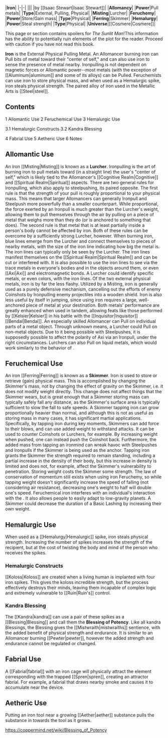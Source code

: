 |**Iron**|
|-|-|
|||
|by [[Isaac Stewart\|Isaac Stewart]]|
|**Allomancy**|
|**Power**|Pull metals|
|**Type**|External, Pulling, Physical|
|**Misting**|Lurcher|
|**Feruchemy**|
|**Power**|Store/Gain mass|
|**Type**|Physical|
|**Ferring**|Skimmer|
|**Hemalurgy**|
|**Power**|Steal strength|
|**Type**|Physical|
|**Universe**|[[Cosmere\|Cosmere]]|

This page or section contains spoilers for *The Sunlit Man*!This information has the ability to potentially ruin elements of the plot for the reader. Proceed with caution if you have not read this book.

**Iron** is the External Physical Pulling Metal. An Allomancer burning iron can Pull bits of metal toward their "center of self," and can also use iron to sense the presence of metal nearby. Ironpulling is not dependent on magnetic forces or Allomantic power--most metals (with the exception of [[Aluminum\|aluminum]] and some of its alloys) can be Pulled. Feruchemists can use iron to store physical mass, and when used as a Hemalurgic spike, iron steals physical strength.
The paired alloy of iron used in the Metallic Arts is [[Steel\|steel]].

## Contents

1 Allomantic Use
2 Feruchemical Use
3 Hemalurgic Use

3.1 Hemalurgic Constructs
3.2 Kandra Blessing


4 Fabrial Use
5 Aetheric Use
6 Notes


## Allomantic Use
An iron [[Misting\|Misting]] is known as a **Lurcher**. Ironpulling is the art of burning iron to pull metals toward (in a straight line) the user's "center of self," which is likely tied to the Allomancer's [[Cognitive Realm\|Cognitive]] and [[Spiritual Realm\|Spiritual]] aspects. There are two general rules for Ironpulling, which also apply to steelpushing, its paired opposite. The first rule is that the strength of your pull is roughly proportional to your physical mass. This means that larger Allomancers can generally Ironpull and Steelpush more powerfully than a smaller counterpart. While proportional, the force exerted by an Ironpull is much greater than the Lurcher's weight, allowing them to pull themselves through the air by pulling on a piece of metal that weighs more than they do (or is anchored to something that does). The second rule is that metal that is at least partially inside a person's body cannot be affected by iron. Both of these rules can be overcome by a sufficiently strong Lurcher, however.
When burning iron, blue lines emerge from the Lurcher and connect themselves to pieces of nearby metals, with the size of the iron line indicating how big the metal is. The iron lines can typically only be seen by the Lurcher. The iron lines manifest themselves on the [[Spiritual Realm\|Spiritual Realm]] and can be cut or interfered with. It is also possible to use the iron lines to see via the trace metals in everyone's bodies and in the objects around them, or even [[Axi\|Axi]] and electromagnetic bonds. A Lurcher could identify specific metals, or even colors, with the iron lines.
Of the two external physical metals, iron is by far the less flashy. Utilized by a Misting, iron is generally used as a purely defensive mechanism, cancelling out the efforts of enemy Coinshots by Ironpulling enemy projectiles into a wooden shield. Iron is also less useful by itself in jumping, since using iron requires a large, well-anchored piece of metal at your destination. Both metals' performance are greatly enhanced when used in tandem, allowing feats like those performed by [[Kelsier\|Kelsier]] in his battle with the [[Inquisitor\|Inquisitor]] [[Bendal\|Bendal]].
An especially skilled Allomancer can Pull on individual parts of a metal object. Through unknown means, a Lurcher could Pull on non-metal objects. Due to it being possible with Steelpushes, it is supposedly possible to affect the polarity of Axi via an Ironpull, under the right circumstances. Lurchers can also Pull on liquid metals, which would work similarly to the behavior of .

## Feruchemical Use
An iron [[Ferring\|Ferring]] is known as a **Skimmer**. Iron is used to store or retrieve (gain) physical mass. This is accomplished by changing the Skimmer's mass, not by changing the effect of gravity on the Skimmer, i.e. it does not modify weight directly. This change does not affect things that the Skimmer wears, but is great enough that a Skimmer storing mass can typically safely fall any distance, as the Skimmer's surface area is typically sufficient to slow the fall to safe speeds.
A Skimmer tapping iron can grow proportionally heavier than normal, and although this is not as useful as storing mass in many cases, it has significant martial applications. Specifically, by tapping iron during key moments, Skimmers can add force to their blows, and can use added weight to withstand attacks. It can be used to counter Coinshots or Lurchers, for example. By increasing weight when pushed, one can instead push the Coinshot back. Furthermore, the added mass from tapping an ironmind can wreak havoc with Steelpushes and Ironpulls if the Skimmer is being used as the anchor.
Tapping iron grants the Skimmer the strength required to remain standing, including a partial increase in the density of their body, but this increase in density is limited and does not, for example, affect the Skimmer's vulnerability to penetration. Storing weight costs the Skimmer some strength.
The law of conservation of momentum still exists when using iron Feruchemy, so while tapping weight doesn't significantly increase the speed of falling (not considering air resistance), decreasing one's weight to half will double one's speed.
Feruchemical iron interferes with an individual's interaction with the . It also allows people to easily adapt to low-gravity planets.
A Skimmer could decrease the duration of a Basic Lashing by increasing their own weight.

## Hemalurgic Use
When used as a [[Hemalurgy\|Hemalurgic]] spike, iron steals physical strength. Increasing the number of spikes increases the strength of the recipient, but at the cost of twisting the body and mind of the person who receives the spikes.

### Hemalurgic Constructs
[[Koloss\|Koloss]] are created when a living human is implanted with four iron spikes. This gives the koloss incredible strength, but the process effectively destroys their minds, leaving them incapable of complex logic and extremely vulnerable to [[Ruin\|Ruin's]] control.

### Kandra Blessing
The [[Kandra\|kandra]] can use a pair of these spikes as a [[Blessing\|Blessing]] and call them the **Blessing of Potency**. Like all kandra Blessings, the Blessing gives the [[Mistwraith\|mistwraiths]] sentience, with the added benefit of physical strength and endurance. It is similar to an Allomancer burning [[Pewter\|pewter]], however the added strength and endurance cannot be regulated or changed.

## Fabrial Use
A [[Fabrial\|fabrial]] with an iron cage will physically attract the element corresponding with the trapped [[Spren\|spren]], creating an attractor fabrial. For example, a fabrial that draws nearby smoke and causes it to accumulate near the device.

## Aetheric Use
Putting an iron tool near a growing [[Aether\|aether]] substance pulls the substance in towards the tool as it grows.



https://coppermind.net/wiki/Blessing_of_Potency